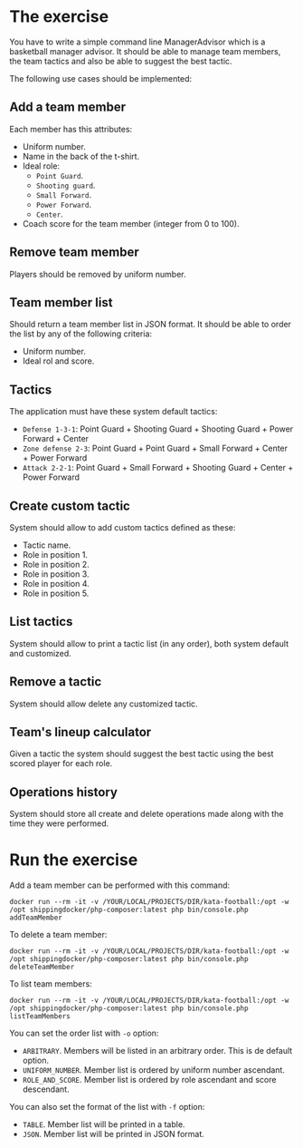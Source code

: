 # The exercise

You have to write a simple command line ManagerAdvisor which is a basketball manager advisor. 
It should be able to manage team members, the team tactics and also be able to suggest the best tactic. 

The following use cases should be implemented:

## Add a team member
Each member has this attributes:
  - Uniform number.
  - Name in the back of the t-shirt.
  - Ideal role:
    - `Point Guard`.
    - `Shooting guard`. 
    - `Small Forward`.
    - `Power Forward`.
    - `Center`.
  - Coach score for the team member (integer from 0 to 100).
    
## Remove team member
Players should be removed by uniform number.

## Team member list
Should return a team member list in JSON format.
It should be able to order the list by any of the following criteria:
  - Uniform number.
  - Ideal rol and score.

## Tactics
The application must have these system default tactics:
  - `Defense 1-3-1`: Point Guard + Shooting Guard + Shooting Guard + Power Forward + Center   
  - `Zone defense 2-3`: Point Guard + Point Guard + Small Forward + Center + Power Forward
  - `Attack 2-2-1`: Point Guard + Small Forward + Shooting Guard + Center + Power Forward

## Create custom tactic
System should allow to add custom tactics defined as these:
  - Tactic name.
  - Role in position 1.
  - Role in position 2.
  - Role in position 3.
  - Role in position 4.
  - Role in position 5.

## List tactics
System should allow to print a tactic list (in any order), both system default and customized.    

## Remove a tactic
System should allow delete any customized tactic.

## Team's lineup calculator
Given a tactic the system should suggest the best tactic using the best scored player for each role.

## Operations history
System should store all create and delete operations made along with the time they were performed.

# Run the exercise     
    
Add a team member can be performed with this command:

    docker run --rm -it -v /YOUR/LOCAL/PROJECTS/DIR/kata-football:/opt -w /opt shippingdocker/php-composer:latest php bin/console.php addTeamMember
    
To delete a team member:    

    docker run --rm -it -v /YOUR/LOCAL/PROJECTS/DIR/kata-football:/opt -w /opt shippingdocker/php-composer:latest php bin/console.php deleteTeamMember
    
To list team members:
    
    docker run --rm -it -v /YOUR/LOCAL/PROJECTS/DIR/kata-football:/opt -w /opt shippingdocker/php-composer:latest php bin/console.php listTeamMembers
    
You can set the order list with `-o` option:
  * `ARBITRARY`. Members will be listed in an arbitrary order. This is de default option.
  * `UNIFORM_NUMBER`. Member list is ordered by uniform number ascendant.     
  * `ROLE_AND_SCORE`. Member list is ordered by role ascendant and score descendant.
  
You can also set the format of the list with `-f` option:
  * `TABLE`. Member list will be printed in a table.
  * `JSON`. Member list will be printed in JSON format.      
